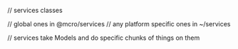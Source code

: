 // services classes

// global ones in @mcro/services
// any platform specific ones in ~/services

// services take Models and do specific chunks of things on them
